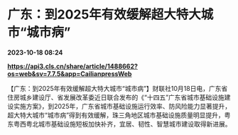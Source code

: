 # 广东：到2025年有效缓解超大特大城市“城市病”

**2023-10-18 08:24**

**https://api3.cls.cn/share/article/1488662?os=web&sv=7.7.5&app=CailianpressWeb**

【广东：到2025年有效缓解超大特大城市“城市病”】财联社10月18日电，广东省住房城乡建设厅、省发展改革委近日联合发布的《“十四五”广东省城市基础设施建设实施方案》，到2025年，广东省城市基础设施运行效率、防风险能力显著提升，超大特大城市“城市病”得到有效缓解，珠三角地区城市基础设施质量明显提升，粤东粤西粤北城市基础设施短板加快补齐，宜居、韧性、智慧城市建设取得新进展。